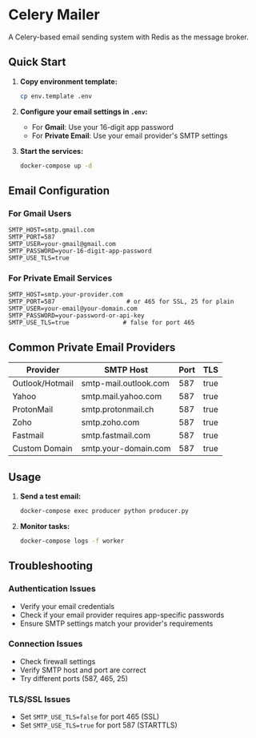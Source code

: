 # Celery Mailer

A Celery-based email sending system with Redis as the message broker.

## Quick Start

1. **Copy environment template:**
   ```bash
   cp env.template .env
   ```

2. **Configure your email settings in `.env`:**
   - For **Gmail**: Use your 16-digit app password
   - For **Private Email**: Use your email provider's SMTP settings

3. **Start the services:**
   ```bash
   docker-compose up -d
   ```

## Email Configuration

### For Gmail Users
```env
SMTP_HOST=smtp.gmail.com
SMTP_PORT=587
SMTP_USER=your-gmail@gmail.com
SMTP_PASSWORD=your-16-digit-app-password
SMTP_USE_TLS=true
```

### For Private Email Services
```env
SMTP_HOST=smtp.your-provider.com
SMTP_PORT=587                    # or 465 for SSL, 25 for plain
SMTP_USER=your-email@your-domain.com
SMTP_PASSWORD=your-password-or-api-key
SMTP_USE_TLS=true               # false for port 465
```

## Common Private Email Providers

| Provider | SMTP Host | Port | TLS |
|----------|-----------|------|-----|
| Outlook/Hotmail | smtp-mail.outlook.com | 587 | true |
| Yahoo | smtp.mail.yahoo.com | 587 | true |
| ProtonMail | smtp.protonmail.ch | 587 | true |
| Zoho | smtp.zoho.com | 587 | true |
| Fastmail | smtp.fastmail.com | 587 | true |
| Custom Domain | smtp.your-domain.com | 587 | true |

## Usage

1. **Send a test email:**
   ```bash
   docker-compose exec producer python producer.py
   ```

2. **Monitor tasks:**
   ```bash
   docker-compose logs -f worker
   ```

## Troubleshooting

### Authentication Issues
- Verify your email credentials
- Check if your email provider requires app-specific passwords
- Ensure SMTP settings match your provider's requirements

### Connection Issues
- Check firewall settings
- Verify SMTP host and port are correct
- Try different ports (587, 465, 25)

### TLS/SSL Issues
- Set `SMTP_USE_TLS=false` for port 465 (SSL)
- Set `SMTP_USE_TLS=true` for port 587 (STARTTLS)
